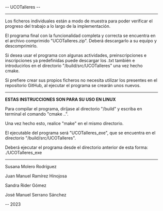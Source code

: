 -- UCOTalleres --

----------------------------------------------------------------------------------------------------------------------------------------------------------------------

Los ficheros individuales están a modo de muestra para poder verificar el progreso del trabajo a lo largo de la implementación.

El programa final con la funcionalidad completa y correcta se encuentra en el archivo comprimido "UCOTalleres.zip". Deberá descargarlo a su equipo y descomprimirlo.

Si desea usar el programa con algunas actividades, preinscripciones e inscripciones ya predefinidas puede descargar los .txt también e introducirlos en el directorio "/build/src/UCOTalleres" una vez hecho cmake.

Si prefiere crear sus propios ficheros no necesita utilizar los presentes en el repositorio GitHub, al ejecutar el programa se crearán unos nuevos.

----------------------------------------------------------------------------------------------------------------------------------------------------------------------

**ESTAS INSTRUCCIONES SON PARA SU USO EN LINUX**

Para compilar el programa, diríjase al directorio "/build" y escriba en terminal el comando "cmake ..".

Una vez hecho esto, realice "make" en el mismo directorio.

El ejecutable del programa será "UCOTalleres_exe", que se encuentra en el directorio "/build/src/UCOTalleres".

Deberá ejecutar el programa desde el directorio anterior de esta forma: ./UCOTalleres_exe

----------------------------------------------------------------------------------------------------------------------------------------------------------------------

Susana Molero Rodríguez


Juan Manuel Ramírez Hinojosa


Sandra Rider Gómez


José Manuel Serrano Sánchez



-- 2023
